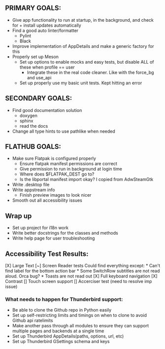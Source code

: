## PRIMARY GOALS:
* Give app functionality to run at startup, in the background, and check for + install updates automatically
* Find a good auto linter/formatter
    * Pylint
    * Black 
* Improve implementation of AppDetails and make a generic factory for this
* Properly set up Meson
    * Set up options to enable mocks and easy tests, but disable ALL of these when profile == user
        * Integrate these in the real code cleaner. Like with the force_bg and use_api 
    * Set up properly use my basic unit tests. Kept hitting an error


## SECONDARY GOALS:
* Find good documentation solution
    * doxygen
    * sphinx
    * read the docs
* Change all type hints to use pathlike when needed

## FLATHUB GOALS:
* Make sure Flatpak is configured properly
    * Ensure flatpak manifest permissions are correct
    * Give permission to run in background at login time
    * Where does $FLATPAK_DEST go to?
    * Is the libportal manifest import okay? I copied from AdwSteamGtk 
* Write .desktop file
* Write appstream info
    * Finish preview images to look nicer
* Smooth out all accessibility issues


## Wrap up
* Set up project for i18n work
* Write better docstrings for the classes and methods
* Write help page for user troubleshooting


## Accessibility Test Results:
<!-- TODO redo these tests! -->
[X] Large Text
[~] Screen Reader tests
    Could find everything except:
    * Can't find label for the bottom action bar
    * Some SwitchRow subtitles are not read aloud. Orca bug?
    * Toasts are not read out
[X] Full keyboard navigation
[X] Contrast
[] Touch screen support
[] Accerciser test (need to resolve imp issue)


### What needs to happen for Thunderbird support:
* Be able to clone the Github repo in Python easily
* Set up self-restricting limits and timings on when to clone to avoid Github api ratelimits
* Make another pass through all modules to ensure they can support multiple pages and backends at a single time
* Set up Thunderbird AppDetails(paths, options, url, etc)
* Set up Thunderbird GSettings schema and keys 
